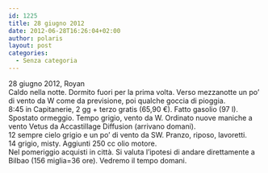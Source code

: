 ```yaml
---
id: 1225
title: 28 giugno 2012
date: 2012-06-28T16:26:04+02:00
author: polaris
layout: post
categories:
  - Senza categoria
---
```

28 giugno 2012, Royan  
Caldo nella notte. Dormito fuori per la prima volta. Verso mezzanotte un po&#8217; di vento da W come da previsione, poi qualche goccia di pioggia.  
8:45 in Capitanerie, 2 gg + terzo gratis (65,90 €). Fatto gasolio (97 l). Spostato ormeggio. Tempo grigio, vento da W. Ordinato nuove maniche a vento Vetus da Accastillage Diffusion (arrivano domani).  
12 sempre cielo grigio e un po&#8217; di vento da SW. Pranzo, riposo, lavoretti.  
14 grigio, misty. Aggiunti 250 cc olio motore.  
Nel pomeriggio acquisti in città. Si valuta l&#8217;ipotesi di andare direttamente a Bilbao (156 miglia=36 ore). Vedremo il tempo domani.